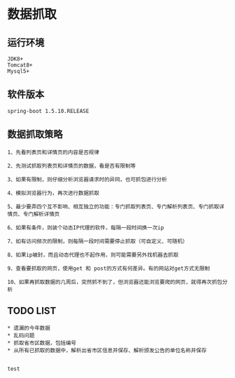 # 数据抓取


## 运行环境
    JDK8+
    Tomcat8+
    Mysql5+
    
## 软件版本
    spring-boot 1.5.10.RELEASE


## 数据抓取策略

    1、先看列表页和详情页的内容是否规律

    2、先测试抓取列表页和详情页的数据，看是否有限制等

    3、如果有限制，则仔细分析浏览器请求时的异同，也可抓包进行分析

    4、模拟浏览器行为，再次进行数据抓取

    5、最少要弄四个互不影响、相互独立的功能：专门抓取列表页、专门解析列表页、专门抓取详情页、专门解析详情页

    6、如果有条件，则装个动态IP代理的软件，每隔一段时间换一次ip

    7、如有访问频次的限制，则每隔一段时间需要停止抓取（可自定义、可随机）
    
    8、如果ip被封，而且动态代理也不起作用，则可能需要另外找机器去抓取
    
    9、查看要抓取的网页，使用get 和 post的方式有何差异。有的网站对get方式无限制

    10、如果再抓取数据的几周后，突然抓不到了，但浏览器还能浏览要爬的网页，就得再次抓包分析



## TODO LIST

    * 遗漏的今年数据
    * 乱码问题
    * 抓取省市区数据，包括编号
    * 从所有已抓取的数据中，解析出省市区信息并保存、解析颁发公告的单位名称并保存


    test